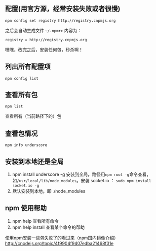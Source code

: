 ## 配置(用官方源，经常安装失败或者很慢)
```
npm config set registry http://registry.cnpmjs.org
```
之后会自动生成文件 `~/.npmrc` 内容为：
```
registry = http://registry.cnpmjs.org
```
嘿嘿，改完之后，安装任何包，秒杀啊！

## 列出所有配置项
```
npm config list
```

## 查看所有包
```
npm list
```
查看所有（当前路径下的）包

## 查看包情况
```
npm info underscore
```

## 安装到本地还是全局
1. npm install underscore -g 安装到全局，路径用`npm root -g`命令查看，如`/usr/local/lib/node_modules`。安装 socket.io ： `sudo npm install socket.io -g`
2. 默认安装到本地，即 ./node_modules

## npm 使用帮助
1. npm help 查看所有命令
2. npm help install 查看某个命令的帮助

使用npm安装一些包失败了的看过来（npm国内镜像介绍） http://cnodejs.org/topic/4f9904f9407edba21468f31e
